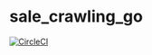 # sale_crawling_go

[![CircleCI](https://circleci.com/gh/KPP-SALE/sale_crawling_go/tree/master.svg?style=svg)](https://circleci.com/gh/KPP-SALE/sale_crawling_go/tree/master)
